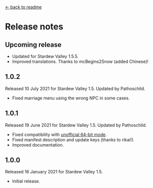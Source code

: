 ﻿﻿[← back to readme](README.md)

# Release notes
## Upcoming release
* Updated for Stardew Valley 1.5.5.
* Improved translations. Thanks to mcBegins2Snow (added Chinese)!

## 1.0.2
Released 10 July 2021 for Stardew Valley 1.5. Updated by Pathoschild.

* Fixed marriage menu using the wrong NPC in some cases.

## 1.0.1
Released 19 June 2021 for Stardew Valley 1.5. Updated by Pathoschild.

* Fixed compatibility with [unofficial 64-bit mode](https://stardewvalleywiki.com/Modding:Migrate_to_64-bit_on_Windows).
* Fixed manifest description and update keys (thanks to rikai!).
* Improved documentation.

## 1.0.0
Released 16 January 2021 for Stardew Valley 1.5.

* Initial release.
